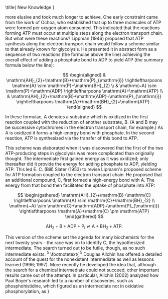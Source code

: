 \title{
New Knowledge
}

more elusive and took much longer to achieve. One early constraint came from the work of Ochoa, who established that up to three molecules of ATP were formed per oxygen atom consumed. This indicated that the reactions forming ATP must occur at multiple steps along the electron transport chain. But what were these reactions? Lippman (1946) proposed that ATP synthesis along the electron transport chain would follow a scheme similar to that already known for glycolysis. He presented it in abstract form as a sequence of two reactions (the formulae above the line) achieving the overall effect of adding a phosphate bond to ADP to yield ATP (the summary formula below the line):

$$
\begin{aligned}
& \mathrm{AH}_{2}+\mathrm{B}+\mathrm{P}_{\mathrm{i}} \rightleftharpoons \mathrm{A} \sim \mathrm{P}+\mathrm{BH}_{2} \\
& \mathrm{~A} \sim \mathrm{P}+\mathrm{ADP} \rightleftharpoons \mathrm{A}+\mathrm{ATP} \\
& \mathrm{AH}_{2}+\mathrm{B}+\mathrm{ADP}+\mathrm{P}_{\mathrm{i}} \rightleftharpoons \mathrm{A}+\mathrm{BH}_{2}+\mathrm{ATP} .
\end{aligned}
$$

In these formulae, A denotes a substrate which is oxidized in the first reaction coupled with the reduction of another substrate, $\mathrm{B}$. (A and $\mathrm{B}$ may be successive cytochromes in the electron transport chain, for example.) As A is oxidized it forms a high-energy bond with phosphate. In the second reaction, ATP is synthesized via the transfer of this bond to ATP.

This scheme was elaborated when it was discovered that the first of the two ATP-producing steps in glycolysis was more complicated than originally thought. The intermediate first gained energy as it was oxidized; only thereafter did it provide the energy for adding phosphate to ADP, yielding ATP. This led E. C. (Bill) Slater (1953) to revise Lipmann's proposed scheme for ATP formation coupled to the electron transport chain. He proposed that an additional compound, C, first formed a high-energy bond with A. The energy from that bond then facilitated the uptake of phosphate into ATP:

$$
\begin{gathered}
\mathrm{AH}_{2}+\mathrm{B}+\mathrm{C} \rightleftharpoons \mathrm{A} \sim \mathrm{C}+\mathrm{BH}_{2} \\
\mathrm{~A} \sim \mathrm{C}+\mathrm{ADP}+\mathrm{P}_{\mathrm{i}} \rightleftharpoons \mathrm{A}+\mathrm{C} \pm \mathrm{ATP}
\end{gathered}
$$

$$
\mathrm{AH}_{2}+\mathrm{B}+\mathrm{ADP}+\mathrm{P}_{\mathrm{i}} \rightleftharpoons \mathrm{A}+\mathrm{BH}_{2}+\mathrm{ATP} .
$$

This version of the scheme set the agenda for many biochemists for the next twenty years - the race was on to identify C, the hypothesized intermediate. The search turned out to be futile, though, as no such intermediate exists. ${ }^{5}$
\footnotetext{
${ }^{5}$ Douglas Allchin has offered a detailed account of the quest for the nonexistent intermediate as well as lessons learned (1996; 1997). More recently he developed the idea that, although the search for a chemical intermediate could not succeed, other important results came out of the attempt. In particular, Allchin (2002) analyzed how Paul Boyer's research led to a number of discoveries, such as phosphohistidine, which figured as an intermediate not in oxidative phosphorylation, as
}